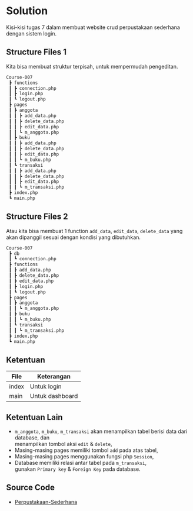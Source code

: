 # Solution
Kisi-kisi tugas 7 dalam membuat website crud perpustakaan sederhana dengan sistem login.

## Structure Files 1
Kita bisa membuat struktur terpisah, untuk mempermudah pengeditan.
```sh
Course-007
 ┣ functions
 ┃ ┣ connection.php
 ┃ ┣ login.php
 ┃ ┗ logout.php
 ┣ pages
 ┃ ┣ anggota
 ┃ ┃ ┣ add_data.php
 ┃ ┃ ┣ delete_data.php
 ┃ ┃ ┣ edit_data.php
 ┃ ┃ ┗ m_anggota.php
 ┃ ┣ buku
 ┃ ┃ ┣ add_data.php
 ┃ ┃ ┣ delete_data.php
 ┃ ┃ ┣ edit_data.php
 ┃ ┃ ┗ m_buku.php
 ┃ ┗ transaksi
 ┃ ┃ ┣ add_data.php
 ┃ ┃ ┣ delete_data.php
 ┃ ┃ ┣ edit_data.php
 ┃ ┃ ┗ m_transaksi.php
 ┣ index.php
 ┗ main.php
```

## Structure Files 2
Atau kita bisa membuat 1 function `add_data`, `edit_data`, `delete_data` yang akan dipanggil sesuai dengan kondisi yang dibutuhkan.
```sh
Course-007
 ┣ db
 ┃ ┗ connection.php
 ┣ functions
 ┃ ┣ add_data.php
 ┃ ┣ delete_data.php
 ┃ ┣ edit_data.php
 ┃ ┣ login.php
 ┃ ┗ logout.php
 ┣ pages
 ┃ ┣ anggota
 ┃ ┃ ┗ m_anggota.php
 ┃ ┣ buku
 ┃ ┃ ┗ m_buku.php
 ┃ ┗ transaksi
 ┃ ┃ ┗ m_transaksi.php
 ┣ index.php
 ┗ main.php
```

## Ketentuan
| File | Keterangan |
| ------------- | ------------- |
|index|Untuk login|
|main|Untuk dashboard|

## Ketentuan Lain
- `m_anggota`, `m_buku`, `m_transaksi` akan menampilkan tabel berisi data dari database, dan <br>
menampilkan tombol aksi `edit` & `delete`,
- Masing-masing pages memiliki tombol `add` pada atas tabel,
- Masing-masing pages menggunakan fungsi php `Session`, 
- Database memiliki relasi antar tabel pada `m_transaksi`, <br>
gunakan `Primary key` & `Foreign Key` pada database.

## Source Code
- [Perpustakaan-Sederhana](https://github.com/Id-Yuu/Simplify-Perpus)
